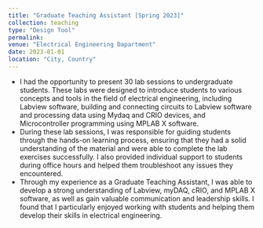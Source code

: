 ```yaml
---
title: "Graduate Teaching Assistant [Spring 2023]"
collection: teaching
type: "Design Tool"
permalink: 
venue: "Electrical Engineering Dapartment"
date: 2023-01-01
location: "City, Country"
---
```


 - I had the opportunity to present 30 lab sessions to undergraduate students. These labs were designed to introduce students to various concepts and tools in the field of electrical engineering, including Labview software, building and connecting circuits to Labview software and processing data using Mydaq and CRIO devices, and Microcontroller programming using MPLAB X software.
- During these lab sessions, I was responsible for guiding students through the hands-on learning process, ensuring that they had a solid understanding of the material and were able to complete the lab exercises successfully. I also provided individual support to students during office hours and helped them troubleshoot any issues they encountered.
- Through my experience as a Graduate Teaching Assistant, I was able to develop a strong understanding of Labview, myDAQ, cRIO, and MPLAB X software, as well as gain valuable communication and leadership skills. I found that I particularly enjoyed working with students and helping them develop their skills in electrical engineering.
